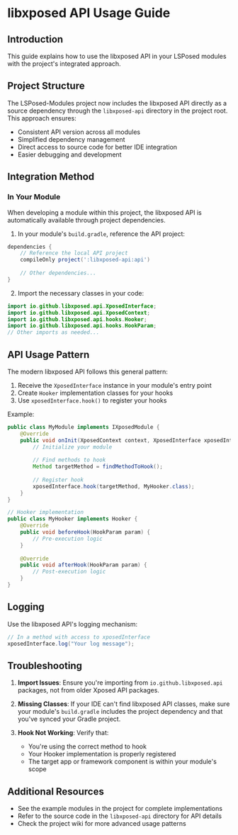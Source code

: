 # libxposed API Usage Guide

## Introduction

This guide explains how to use the libxposed API in your LSPosed modules with the project's integrated approach.

## Project Structure

The LSPosed-Modules project now includes the libxposed API directly as a source dependency through the `libxposed-api` directory in the project root. This approach ensures:

- Consistent API version across all modules
- Simplified dependency management
- Direct access to source code for better IDE integration
- Easier debugging and development

## Integration Method

### In Your Module

When developing a module within this project, the libxposed API is automatically available through project dependencies.

1. In your module's `build.gradle`, reference the API project:

```gradle
dependencies {
    // Reference the local API project
    compileOnly project(':libxposed-api:api')
    
    // Other dependencies...
}
```

2. Import the necessary classes in your code:

```java
import io.github.libxposed.api.XposedInterface;
import io.github.libxposed.api.XposedContext;
import io.github.libxposed.api.hooks.Hooker;
import io.github.libxposed.api.hooks.HookParam;
// Other imports as needed...
```

## API Usage Pattern

The modern libxposed API follows this general pattern:

1. Receive the `XposedInterface` instance in your module's entry point
2. Create `Hooker` implementation classes for your hooks
3. Use `xposedInterface.hook()` to register your hooks

Example:

```java
public class MyModule implements IXposedModule {
    @Override
    public void onInit(XposedContext context, XposedInterface xposedInterface) {
        // Initialize your module
        
        // Find methods to hook
        Method targetMethod = findMethodToHook();
        
        // Register hook
        xposedInterface.hook(targetMethod, MyHooker.class);
    }
}

// Hooker implementation
public class MyHooker implements Hooker {
    @Override
    public void beforeHook(HookParam param) {
        // Pre-execution logic
    }
    
    @Override
    public void afterHook(HookParam param) {
        // Post-execution logic
    }
}
```

## Logging

Use the libxposed API's logging mechanism:

```java
// In a method with access to xposedInterface
xposedInterface.log("Your log message");
```

## Troubleshooting

1. **Import Issues**: Ensure you're importing from `io.github.libxposed.api` packages, not from older Xposed API packages.

2. **Missing Classes**: If your IDE can't find libxposed API classes, make sure your module's `build.gradle` includes the project dependency and that you've synced your Gradle project.

3. **Hook Not Working**: Verify that:
   - You're using the correct method to hook
   - Your Hooker implementation is properly registered
   - The target app or framework component is within your module's scope

## Additional Resources

- See the example modules in the project for complete implementations
- Refer to the source code in the `libxposed-api` directory for API details
- Check the project wiki for more advanced usage patterns 